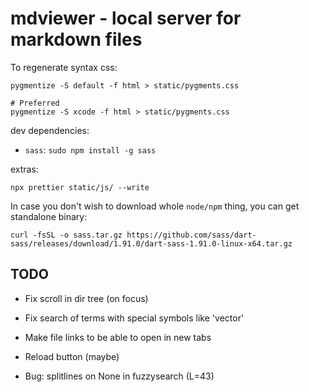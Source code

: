 # mdviewer - local server for markdown files

To regenerate syntax css:

```
pygmentize -S default -f html > static/pygments.css

# Preferred
pygmentize -S xcode -f html > static/pygments.css
```

dev dependencies:

- `sass`: `sudo npm install -g sass`

extras:

```
npx prettier static/js/ --write
```

In case you don't wish to download whole `node/npm` thing, you can
get standalone binary:

```
curl -fsSL -o sass.tar.gz https://github.com/sass/dart-sass/releases/download/1.91.0/dart-sass-1.91.0-linux-x64.tar.gz
```

## TODO

- Fix scroll in dir tree (on focus)

- Fix search of terms with special symbols like 'vector<int>'

- Make file links to be able to open in new tabs
- Reload button (maybe)

- Bug: splitlines on None in fuzzysearch (L=43)


